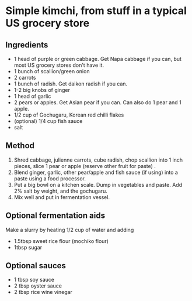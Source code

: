 # Simple kimchi, from stuff in a typical US grocery store

## Ingredients

* 1 head of purple or green cabbage. Get Napa cabbage if you can, but most US
  grocery stores don't have it.
* 1 bunch of scallion/green onion
* 2 carrots
* 1 bunch of radish. Get daikon radish if you can.
* 1-2 big knobs of ginger
* 1 head of garlic
* 2 pears or apples. Get Asian pear if you can. Can also do 1 pear and 1 apple.
* 1/2 cup of Gochugaru, Korean red chilli flakes
* (optional) 1/4 cup fish sauce
* salt

## Method

1. Shred cabbage, julienne carrots, cube radish, chop scallion into 1 inch
   pieces, slice 1 pear or apple (reserve other fruit for paste) .
2. Blend ginger, garlic, other pear/apple and fish sauce (if using) into a paste using
   a food processor.
3. Put a big bowl on a kitchen scale. Dump in vegetables and paste. Add 2% salt
   by weight, and the gochugaru.
4. Mix well and put in fermentation vessel.

## Optional fermentation aids

Make a slurry by heating 1/2 cup of water and adding

* 1.5tbsp sweet rice flour (mochiko flour)
* 1tbsp sugar

## Optional sauces

* 1 tbsp soy sauce
* 2 tbsp oyster sauce
* 2 tbsp rice wine vinegar
